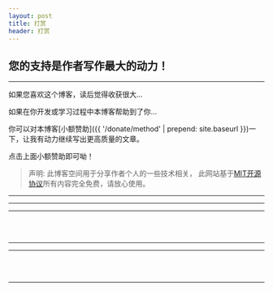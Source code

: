 ```yaml
---
layout: post
title: 打赏
header: 打赏
---
```


您的支持是作者写作最大的动力！
------------------------------
<hr>

如果您喜欢这个博客，读后觉得收获很大...

如果在你开发或学习过程中本博客帮助到了你...

你可以对本博客[小额赞助]({{ '/donate/method' | prepend: site.baseurl }})一下，让我有动力继续写出更高质量的文章。

点击上面小额赞助即可呦！
<br>

>声明: 此博客空间用于分享作者个人的一些技术相关， 此网站基于[MIT开源协议](https://github.com/Laijia/Liu-aj.github.io/blob/master/LICENSE)所有内容完全免费，请放心使用。

<hr>

<!-- 赞助方式一：`支付宝二维码付款` -->
------------------------------

<hr>
<!-- 您可以选择手机支付宝扫一扫 -->

<!-- <img src="{{ '/styles/images/zhifubao.jpg' | prepend: site.baseurl }}" alt="支付宝二维码付款给Liuaj" width="310" /> -->

<br>
<br>

<!-- 赞助方式二：`微信扫一扫` -->
------------------------------

<hr>
<!-- 您可以选择手机微信扫一扫 -->

<!-- <img src="{{ '/styles/images/weixin.png' | prepend: site.baseurl }}" alt="微信二维码付款给Liuaj" width="310" /> -->


<br>
<br>

<hr>

